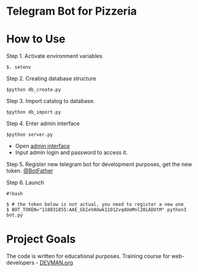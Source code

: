 # Telegram Bot for Pizzeria


# How to Use

Step 1. Activate environment variables

```
$. setenv
```

Step 2. Creating database structure

```
$python db_create.py
```

Step 3. Import catalog to database.

```
$python db_import.py
```

Step 4. Enter admin interface

```
$python server.py
```
* Open [admin interface](http://localhost:5000/admin)
* Input admin login and password to access it.


Step 5. Register new telegram bot for development purposes, get the new token. [@BotFather](https://telegram.me/botfather)


Step 6. Launch

```
#!bash

$ # the token below is not actual, you need to register a new one
$ BOT_TOKEN="110831855:AAE_GbIeVAUwk11O12vq4UeMnl20iADUtM" python3 bot.py
```

# Project Goals

The code is written for educational purposes. Training course for web-developers - [DEVMAN.org](https://devman.org)
